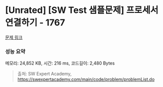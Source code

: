 # [Unrated] [SW Test 샘플문제] 프로세서 연결하기 - 1767 

[문제 링크](https://swexpertacademy.com/main/code/problem/problemDetail.do?contestProbId=AV4suNtaXFEDFAUf) 

### 성능 요약

메모리: 24,852 KB, 시간: 216 ms, 코드길이: 2,480 Bytes



> 출처: SW Expert Academy, https://swexpertacademy.com/main/code/problem/problemList.do